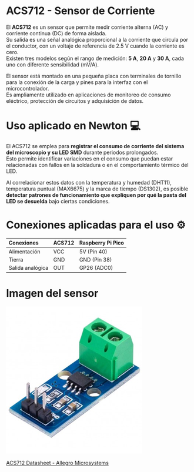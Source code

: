 # ACS712 - Sensor de Corriente

El **ACS712** es un sensor que permite medir corriente alterna (AC) y corriente continua (DC) de forma aislada.  
Su salida es una señal analógica proporcional a la corriente que circula por el conductor, con un voltaje de referencia de 2.5 V cuando la corriente es cero.  
Existen tres modelos según el rango de medición: **5 A**, **20 A** y **30 A**, cada uno con diferente sensibilidad (mV/A).

El sensor está montado en una pequeña placa con terminales de tornillo para la conexión de la carga y pines para la interfaz con el microcontrolador.  
Es ampliamente utilizado en aplicaciones de monitoreo de consumo eléctrico, protección de circuitos y adquisición de datos.

# Uso aplicado en Newton 💻

El ACS712 se emplea para **registrar el consumo de corriente del sistema del microscopio y su LED SMD** durante periodos prolongados.  
Esto permite identificar variaciones en el consumo que puedan estar relacionadas con fallos en la soldadura o en el comportamiento térmico del LED.

Al correlacionar estos datos con la temperatura y humedad (DHT11), temperatura puntual (MAX6675) y la marca de tiempo (DS1302), es posible **detectar patrones de funcionamiento que expliquen por qué la pasta del LED se desuelda** bajo ciertas condiciones.

# Conexiones aplicadas para el uso ⚙️

| Conexiones     | ACS712  | Raspberry Pi Pico |
| :------------- | :------ | :---------------- |
| Alimentación   | VCC     | 5V (Pin 40)       |
| Tierra         | GND     | GND (Pin 38)      |
| Salida analógica | OUT   | GP26 (ADC0)       |

# Imagen del sensor

![](img/sensor-de-corriente-30a-efecto-hall-acs712-arduino.jpg)

[ACS712 Datasheet - Allegro Microsystems](https://www.allegromicro.com/-/media/files/datasheets/acs712-datasheet.ashx)